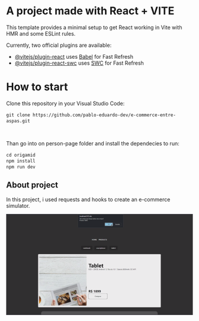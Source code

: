 # A project made with React + VITE

This template provides a minimal setup to get React working in Vite with HMR and some ESLint rules.

Currently, two official plugins are available:

- [@vitejs/plugin-react](https://github.com/vitejs/vite-plugin-react/blob/main/packages/plugin-react/README.md) uses [Babel](https://babeljs.io/) for Fast Refresh
- [@vitejs/plugin-react-swc](https://github.com/vitejs/vite-plugin-react-swc) uses [SWC](https://swc.rs/) for Fast Refresh


# How to start

Clone this repository in your Visual Studio Code:
```
git clone https://github.com/pablo-eduardo-dev/e-commerce-entre-aspas.git
```

<br>

Than go into on person-page folder and install the dependecies to run: <br>
```
cd origamid
npm install
npm run dev
```

## About project

In this project, i used requests and hooks to create an e-commerce simulator.

<img src='./preview-project.png' alt='Preview do projeto' />
